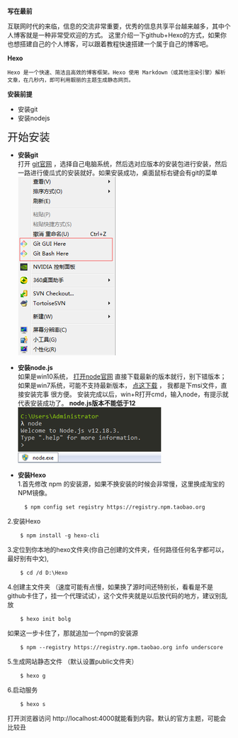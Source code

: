 **写在最前**

   互联网时代的来临，信息的交流非常重要，优秀的信息共享平台越来越多，其中个人博客就是一种非常受欢迎的方式。 这里介绍一下github+Hexo的方式，如果你也想搭建自己的个人博客，可以跟着教程快速搭建一个属于自己的博客吧。

**Hexo**

	Hexo 是一个快速、简洁且高效的博客框架。Hexo 使用 Markdown（或其他渲染引擎）解析文章，在几秒内，即可利用靓丽的主题生成静态网页。

**安装前提**

- 安装git
- 安装nodejs

<font face="微软雅黑" size=5>开始安装</font>

* **安装git**     
打开 [git官网](https://git-scm.com/downloads  "git官网") ，选择自己电脑系统，然后选对应版本的安装包进行安装，然后一路进行傻瓜式的安装就好。如果安装成功，桌面鼠标右键会有git的菜单
 ![git安装成功](https://github.com/nalani5210/love.github.io/blob/bolg/%E7%94%A8Hexo%E6%90%AD%E5%BB%BA%E4%B8%AA%E4%BA%BA%E5%8D%9A%E5%AE%A2/git%E5%AE%89%E8%A3%85%E6%88%90%E5%8A%9F.png?raw=true "git安装成功")

* **安装node.js**     
 如果是win10系统， [打开node官网](https://nodejs.org/en/download/  "打开node官网") 直接下载最新的版本就行，别下错版本；   
如果是win7系统，可能不支持最新版本， [点这下载](https://nodejs.org/dist/v12.18.3/    "点这下载") ， 我都是下msi文件，直接安装完事 很方便。 安装完成以后，win+R打开cmd，输入node，有提示就代表安装成功了。 **node.js版本不能低于12**   
![node安装成功](https://github.com/nalani5210/love.github.io/blob/bolg/%E7%94%A8Hexo%E6%90%AD%E5%BB%BA%E4%B8%AA%E4%BA%BA%E5%8D%9A%E5%AE%A2/node%E5%AE%89%E8%A3%85%E6%88%90%E5%8A%9F.png?raw=true "node安装成功")


* **安装Hexo**    
1.首先修改 npm 的安装源，如果不换安装的时候会非常慢，这里换成淘宝的NPM镜像。

		$ npm config set registry https://registry.npm.taobao.org
2.安装Hexo

		$ npm install -g hexo-cli
3.定位到你本地的hexo文件夹(你自己创建的文件夹，任何路径任何名字都可以，最好别有中文),  

		$ cd /d D:\Hexo		
4.创建主文件夹 （速度可能有点慢，如果换了源时间还特别长，看看是不是github卡住了，挂一个代理试试），这个文件夹就是以后放代码的地方，建议别乱放


		$ hexo init bolg  
如果这一步卡住了，那就追加一个npm的安装源

		$ npm --registry https://registry.npm.taobao.org info underscore
5.生成网站静态文件 （默认设置public文件夹）

		$ hexo g
6.启动服务

		$ hexo s
打开浏览器访问 http://localhost:4000就能看到内容。默认的官方主题，可能会比较丑